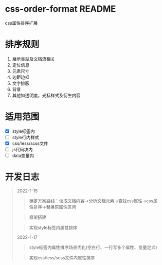 # css-order-format README

css属性排序扩展

# 排序规则

1. 展示类型及文档流相关
2. 定位信息
3. 元素尺寸
4. 边距边框
5. 文字排版
6. 背景
7. 其他如透明度，光标样式及衍生内容

# 适用范围

- [x] style标签内
- [ ] style行内样式
- [x] css/less/scss文件
- [ ] js代码块内
- [ ] data变量内

# 开发日志
> 2022-1-15
> > 确定方案路线：读取文档内容->分析文档元素->查找css属性->css属性排序->替换原属性区间
>
> > 框架搭建
> 
> > 实现style标签内属性排序
> 
> 2022-1-17
> > style标签内属性排序场景优化(空白行、一行写多个属性、变量定义)
>
> > 实现css/less/scss文件内属性排序
